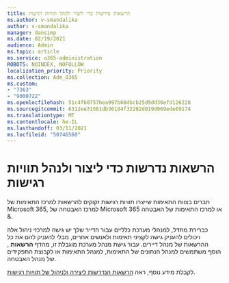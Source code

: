 ```yaml
---
title: הרשאות נדרשות כדי ליצור ולנהל תוויות רגישות
ms.author: v-smandalika
author: v-smandalika
manager: dansimp
ms.date: 02/19/2021
audience: Admin
ms.topic: article
ms.service: o365-administration
ROBOTS: NOINDEX, NOFOLLOW
localization_priority: Priority
ms.collection: Adm_O365
ms.custom:
- "7363"
- "9000722"
ms.openlocfilehash: 51c4f60757bea997b68dbcb25d9dd36efd126228
ms.sourcegitcommit: 6312ee31561db36104f32282d019d069ede69174
ms.translationtype: MT
ms.contentlocale: he-IL
ms.lasthandoff: 03/11/2021
ms.locfileid: "50746560"
---
```

# <a name="permissions-required-to-create-and-manage-sensitivity-labels"></a>הרשאות נדרשות כדי ליצור ולנהל תוויות רגישות

חברים בצוות התאימות שייצרו תוויות רגישות זקוקים להרשאות למרכז התאימות של Microsoft 365, למרכז האבטחה של Microsoft 365 או למרכז התאימות של האבטחה &.

כברירת מחדל, למנהלי מערכת כלליים עבור הדייר שלך יש גישה למרכזי ניהול אלה ויכולים להעניק גישה לקציני תאימות ולאנשים אחרים, מבלי להעניק להם את כל ההרשאות של מנהל דיירים. עבור גישת מנהל מערכת מוגבלת זו, מהדף **הרשאות** , הוסף משתמשים למנהל הנתונים של התאימות, למנהל התאימות או לקבוצת התפקידים של מנהל האבטחה.

לקבלת מידע נוסף, ראה [הרשאות הנדרשות ליצירה ולניהול של תוויות רגישות](https://docs.microsoft.com/microsoft-365/compliance/get-started-with-sensitivity-labels).